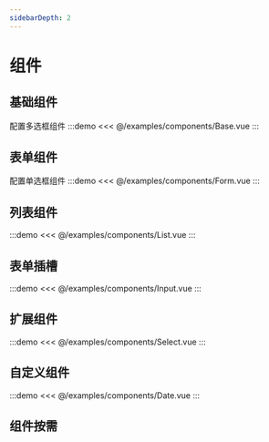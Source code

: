 ```yaml
---
sidebarDepth: 2
---
```

# 组件
## 基础组件
配置多选框组件
:::demo
<<< @/examples/components/Base.vue
:::
## 表单组件
配置单选框组件
:::demo
<<< @/examples/components/Form.vue
:::
## 列表组件
:::demo
<<< @/examples/components/List.vue
:::
## 表单插槽
:::demo
<<< @/examples/components/Input.vue
:::
## 扩展组件
:::demo
<<< @/examples/components/Select.vue
:::
## 自定义组件
:::demo
<<< @/examples/components/Date.vue
:::

## 组件按需